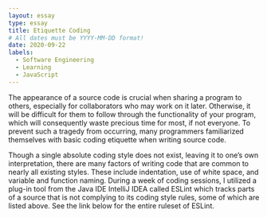 ```yaml
---
layout: essay
type: essay
title: Etiquette Coding
# All dates must be YYYY-MM-DD format!
date: 2020-09-22
labels:
  - Software Engineering
  - Learning
  - JavaScript
---
```


The appearance of a source code is crucial when sharing a program to others, especially for collaborators who may work on it later. Otherwise, it will be difficult for them to follow through the functionality of your program, which will consequently waste precious time for most, if not everyone. To prevent such a tragedy from occurring, many programmers familiarized themselves with basic coding etiquette when writing source code. 

Though a single absolute coding style does not exist, leaving it to one’s own interpretation, there are many factors of writing code that are common to nearly all existing styles. These include indentation, use of white space, and variable and function naming. During a week of coding sessions, I utilized a plug-in tool from the Java IDE IntelliJ IDEA called ESLint which tracks parts of a source that is not complying to its coding style rules, some of which are listed above. See the link below for the entire ruleset of ESLint.
